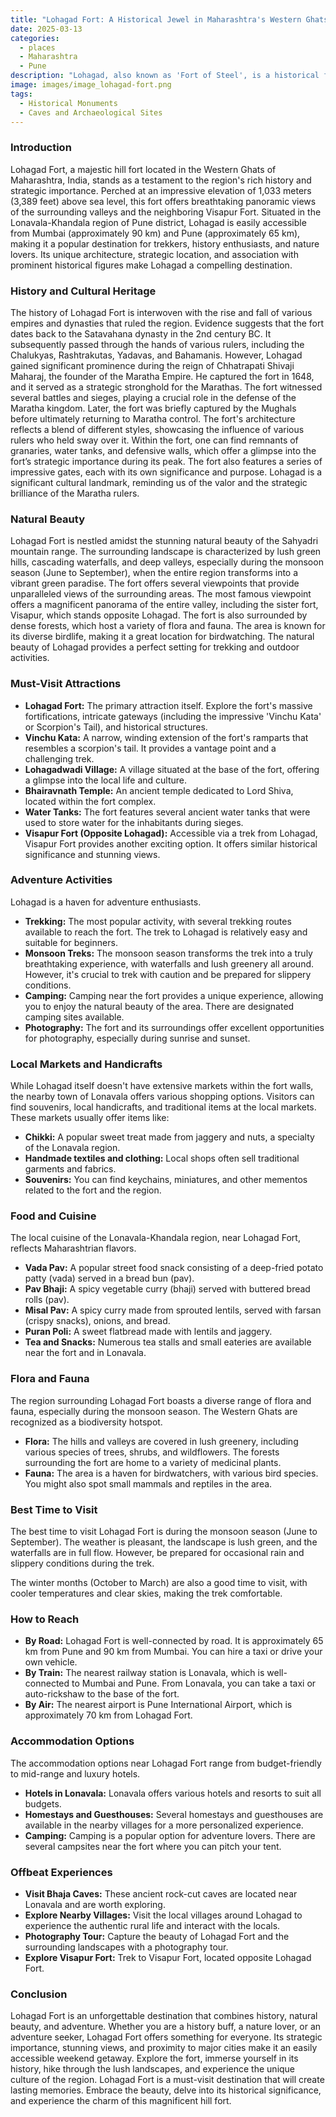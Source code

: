 ```yaml
---
title: "Lohagad Fort: A Historical Jewel in Maharashtra's Western Ghats"
date: 2025-03-13
categories:
  - places
  - Maharashtra
  - Pune
description: "Lohagad, also known as 'Fort of Steel', is a historical fortress located in the Western Ghats of Maharashtra. It was an important strategic point during the battles between the Maratha Empire and the British. The fort offers breathtaking views of the surrounding valleys and hills, making it a popular destination for history enthusiasts and nature lovers alike. Key attractions include the Chandragiri Caves and the Tiger’s Mouth viewpoint."
image: images/image_lohagad-fort.png
tags: 
  - Historical Monuments
  - Caves and Archaeological Sites
---
```



### **Introduction**

Lohagad Fort, a majestic hill fort located in the Western Ghats of Maharashtra, India, stands as a testament to the region's rich history and strategic importance. Perched at an impressive elevation of 1,033 meters (3,389 feet) above sea level, this fort offers breathtaking panoramic views of the surrounding valleys and the neighboring Visapur Fort. Situated in the Lonavala-Khandala region of Pune district, Lohagad is easily accessible from Mumbai (approximately 90 km) and Pune (approximately 65 km), making it a popular destination for trekkers, history enthusiasts, and nature lovers. Its unique architecture, strategic location, and association with prominent historical figures make Lohagad a compelling destination.



### **History and Cultural Heritage**

The history of Lohagad Fort is interwoven with the rise and fall of various empires and dynasties that ruled the region. Evidence suggests that the fort dates back to the Satavahana dynasty in the 2nd century BC. It subsequently passed through the hands of various rulers, including the Chalukyas, Rashtrakutas, Yadavas, and Bahamanis. However, Lohagad gained significant prominence during the reign of Chhatrapati Shivaji Maharaj, the founder of the Maratha Empire. He captured the fort in 1648, and it served as a strategic stronghold for the Marathas. The fort witnessed several battles and sieges, playing a crucial role in the defense of the Maratha kingdom. Later, the fort was briefly captured by the Mughals before ultimately returning to Maratha control.  The fort's architecture reflects a blend of different styles, showcasing the influence of various rulers who held sway over it. Within the fort, one can find remnants of granaries, water tanks, and defensive walls, which offer a glimpse into the fort’s strategic importance during its peak.  The fort also features a series of impressive gates, each with its own significance and purpose. Lohagad is a significant cultural landmark, reminding us of the valor and the strategic brilliance of the Maratha rulers.



### **Natural Beauty**

Lohagad Fort is nestled amidst the stunning natural beauty of the Sahyadri mountain range. The surrounding landscape is characterized by lush green hills, cascading waterfalls, and deep valleys, especially during the monsoon season (June to September), when the entire region transforms into a vibrant green paradise. The fort offers several viewpoints that provide unparalleled views of the surrounding areas. The most famous viewpoint offers a magnificent panorama of the entire valley, including the sister fort, Visapur, which stands opposite Lohagad.  The fort is also surrounded by dense forests, which host a variety of flora and fauna. The area is known for its diverse birdlife, making it a great location for birdwatching.  The natural beauty of Lohagad provides a perfect setting for trekking and outdoor activities.



### **Must-Visit Attractions**

*   **Lohagad Fort:** The primary attraction itself. Explore the fort's massive fortifications, intricate gateways (including the impressive 'Vinchu Kata' or Scorpion's Tail), and historical structures.
*   **Vinchu Kata:** A narrow, winding extension of the fort's ramparts that resembles a scorpion's tail. It provides a vantage point and a challenging trek.
*   **Lohagadwadi Village:** A village situated at the base of the fort, offering a glimpse into the local life and culture.
*   **Bhairavnath Temple:** An ancient temple dedicated to Lord Shiva, located within the fort complex.
*   **Water Tanks:** The fort features several ancient water tanks that were used to store water for the inhabitants during sieges.
*   **Visapur Fort (Opposite Lohagad):** Accessible via a trek from Lohagad, Visapur Fort provides another exciting option. It offers similar historical significance and stunning views.



### **Adventure Activities**

Lohagad is a haven for adventure enthusiasts.

*   **Trekking:** The most popular activity, with several trekking routes available to reach the fort. The trek to Lohagad is relatively easy and suitable for beginners.
*   **Monsoon Treks:** The monsoon season transforms the trek into a truly breathtaking experience, with waterfalls and lush greenery all around. However, it's crucial to trek with caution and be prepared for slippery conditions.
*   **Camping:** Camping near the fort provides a unique experience, allowing you to enjoy the natural beauty of the area. There are designated camping sites available.
*   **Photography:** The fort and its surroundings offer excellent opportunities for photography, especially during sunrise and sunset.



### **Local Markets and Handicrafts**

While Lohagad itself doesn't have extensive markets within the fort walls, the nearby town of Lonavala offers various shopping options. Visitors can find souvenirs, local handicrafts, and traditional items at the local markets. These markets usually offer items like:

*   **Chikki:** A popular sweet treat made from jaggery and nuts, a specialty of the Lonavala region.
*   **Handmade textiles and clothing:** Local shops often sell traditional garments and fabrics.
*   **Souvenirs:** You can find keychains, miniatures, and other mementos related to the fort and the region.



### **Food and Cuisine**

The local cuisine of the Lonavala-Khandala region, near Lohagad Fort, reflects Maharashtrian flavors.

*   **Vada Pav:** A popular street food snack consisting of a deep-fried potato patty (vada) served in a bread bun (pav).
*   **Pav Bhaji:** A spicy vegetable curry (bhaji) served with buttered bread rolls (pav).
*   **Misal Pav:** A spicy curry made from sprouted lentils, served with farsan (crispy snacks), onions, and bread.
*   **Puran Poli:** A sweet flatbread made with lentils and jaggery.
*   **Tea and Snacks:** Numerous tea stalls and small eateries are available near the fort and in Lonavala.



### **Flora and Fauna**

The region surrounding Lohagad Fort boasts a diverse range of flora and fauna, especially during the monsoon season. The Western Ghats are recognized as a biodiversity hotspot.

*   **Flora:** The hills and valleys are covered in lush greenery, including various species of trees, shrubs, and wildflowers. The forests surrounding the fort are home to a variety of medicinal plants.
*   **Fauna:** The area is a haven for birdwatchers, with various bird species. You might also spot small mammals and reptiles in the area.



### **Best Time to Visit**

The best time to visit Lohagad Fort is during the monsoon season (June to September). The weather is pleasant, the landscape is lush green, and the waterfalls are in full flow. However, be prepared for occasional rain and slippery conditions during the trek.

The winter months (October to March) are also a good time to visit, with cooler temperatures and clear skies, making the trek comfortable.



### **How to Reach**

*   **By Road:** Lohagad Fort is well-connected by road. It is approximately 65 km from Pune and 90 km from Mumbai. You can hire a taxi or drive your own vehicle.
*   **By Train:** The nearest railway station is Lonavala, which is well-connected to Mumbai and Pune. From Lonavala, you can take a taxi or auto-rickshaw to the base of the fort.
*   **By Air:** The nearest airport is Pune International Airport, which is approximately 70 km from Lohagad Fort.



### **Accommodation Options**

The accommodation options near Lohagad Fort range from budget-friendly to mid-range and luxury hotels.

*   **Hotels in Lonavala:** Lonavala offers various hotels and resorts to suit all budgets.
*   **Homestays and Guesthouses:** Several homestays and guesthouses are available in the nearby villages for a more personalized experience.
*   **Camping:** Camping is a popular option for adventure lovers. There are several campsites near the fort where you can pitch your tent.



### **Offbeat Experiences**

*   **Visit Bhaja Caves:** These ancient rock-cut caves are located near Lonavala and are worth exploring.
*   **Explore Nearby Villages:** Visit the local villages around Lohagad to experience the authentic rural life and interact with the locals.
*   **Photography Tour:** Capture the beauty of Lohagad Fort and the surrounding landscapes with a photography tour.
*   **Explore Visapur Fort:** Trek to Visapur Fort, located opposite Lohagad Fort.



### **Conclusion**

Lohagad Fort is an unforgettable destination that combines history, natural beauty, and adventure. Whether you are a history buff, a nature lover, or an adventure seeker, Lohagad Fort offers something for everyone. Its strategic importance, stunning views, and proximity to major cities make it an easily accessible weekend getaway. Explore the fort, immerse yourself in its history, hike through the lush landscapes, and experience the unique culture of the region. Lohagad Fort is a must-visit destination that will create lasting memories. Embrace the beauty, delve into its historical significance, and experience the charm of this magnificent hill fort.


